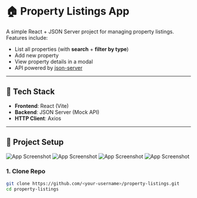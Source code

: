 # 🏠 Property Listings App

A simple React + JSON Server project for managing property listings.  
Features include:
- List all properties (with **search** + **filter by type**)
- Add new property
- View property details in a modal
- API powered by [json-server](https://github.com/typicode/json-server)

---

## 🚀 Tech Stack
- **Frontend**: React (Vite)
- **Backend**: JSON Server (Mock API)
- **HTTP Client**: Axios

---

## 📂 Project Setup

![App Screenshot](img/SS1.png)
![App Screenshot](img/SS2.png)
![App Screenshot](img/SS3.png)
![App Screenshot](img/SS4.png)

### 1. Clone Repo
```bash
git clone https://github.com/<your-username>/property-listings.git
cd property-listings
